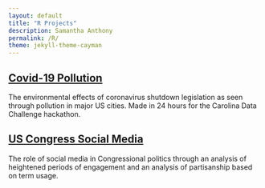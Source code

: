 ```yaml
---
layout: default
title: "R Projects"
description: Samantha Anthony
permalink: /R/
theme: jekyll-theme-cayman
---
```


## [Covid-19 Pollution](https://samantho.github.io/Projects/R/Covid19Pollution)
The environmental effects of coronavirus shutdown legislation as seen through pollution in major US cities. Made in 24 hours for the Carolina Data Challenge hackathon.

## [US Congress Social Media](https://samantho.github.io/Projects/R/CongressSocialMedia)
The role of social media in Congressional politics through an analysis of heightened periods of engagement and an analysis of partisanship based on term usage.
